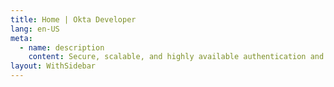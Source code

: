 ```yaml
---
title: Home | Okta Developer
lang: en-US
meta:
  - name: description
    content: Secure, scalable, and highly available authentication and user management for any app.
layout: WithSidebar
---
```


